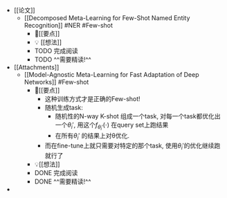 - [[论文]]
	- [[Decomposed Meta-Learning for Few-Shot Named Entity Recognition]] #NER #Few-shot
		- 📌[[要点]]
		- 💡  [[想法]]
		- TODO 完成阅读
		- TODO ^^需要精读!^^
- [[Attachments]]
	- [[Model-Agnostic Meta-Learning for Fast Adaptation of Deep Networks]] #Few-shot
		- 📌[[要点]]
			- 这种训练方式才是正确的Few-shot!
			- 随机生成task:
				- 随机性的N-way K-shot 组成一个task, 对每一个task都优化出一个$\theta_i'$, 用这个$f_{\theta_i'}(\cdot)$ 在query set上跑结果
				- 在所有$\theta_i'$ 的结果上对θ优化.
			- 而在fine-tune上就只需要对特定的那个task, 使用$\theta_i'$的优化继续跑就行了
		- 💡[[想法]]
		- DONE 完成阅读
		- DONE ^^需要精读!^^
-